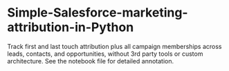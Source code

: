 # Simple-Salesforce-marketing-attribution-in-Python
Track first and last touch attribution plus all campaign memberships across leads, contacts, and opportunities, without 3rd party tools or custom architecture. See the notebook file for detailed annotation.
